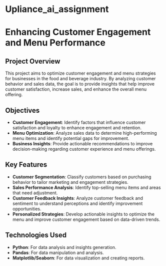# Upliance_ai_assignment
# Enhancing Customer Engagement and Menu Performance

## Project Overview

This project aims to optimize customer engagement and menu strategies for businesses in the food and beverage industry. By analyzing customer behavior and sales data, the goal is to provide insights that help improve customer satisfaction, increase sales, and enhance the overall menu offering.

## Objectives

- **Customer Engagement**: Identify factors that influence customer satisfaction and loyalty to enhance engagement and retention.
- **Menu Optimization**: Analyze sales data to determine high-performing menu items and identify potential gaps for improvement.
- **Business Insights**: Provide actionable recommendations to improve decision-making regarding customer experience and menu offerings.

## Key Features

- **Customer Segmentation**: Classify customers based on purchasing behavior to tailor marketing and engagement strategies.
- **Sales Performance Analysis**: Identify top-selling menu items and areas that need adjustment.
- **Customer Feedback Insights**: Analyze customer feedback and sentiment to understand perceptions and identify improvement opportunities.
- **Personalized Strategies**: Develop actionable insights to optimize the menu and improve customer engagement based on data-driven trends.

## Technologies Used

- **Python**: For data analysis and insights generation.
- **Pandas**: For data manipulation and analysis.
- **Matplotlib/Seaborn**: For data visualization and creating reports.
